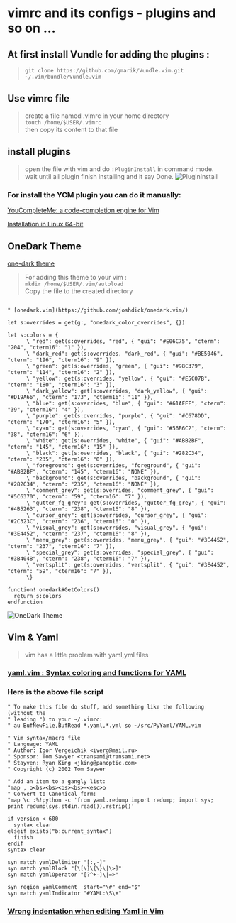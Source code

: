 # vimrc and its configs - plugins and so on ...

## At first install Vundle for adding the plugins :

> `git clone https://github.com/gmarik/Vundle.vim.git ~/.vim/bundle/Vundle.vim`

## Use vimrc file 
> create a file named .vimrc in your home directory </br>
> `touch /home/$USER/.vimrc` </br>
> then copy its content to that file </br>

## install plugins 

> open the file with vim and do `:PluginInstall` in command mode. </br>
> wait until all plugin finish installing and it say Done.
![PluginInstall](https://github.com/alimehr75/Linux-Config/blob/master/Vim/PluginInstall.png?raw=true)

### For install the YCM plugin you can do it manually:

[YouCompleteMe: a code-completion engine for Vim](https://github.com/ycm-core/YouCompleteMe#installation)

[Installation in Linux 64-bit](https://github.com/ycm-core/YouCompleteMe#linux-64-bit)


## OneDark Theme 

[one-dark theme](https://github.com/AliMehraji/Linux-Config/blob/master/vim/OneDark_Theme.png)

> For adding this theme to your vim : </br>
> `mkdir /home/$USER/.vim/autoload` </br>
> Copy the file to the created directory 




```

" [onedark.vim](https://github.com/joshdick/onedark.vim/)

let s:overrides = get(g:, "onedark_color_overrides", {})

let s:colors = {
      \ "red": get(s:overrides, "red", { "gui": "#E06C75", "cterm": "204", "cterm16": "1" }),
      \ "dark_red": get(s:overrides, "dark_red", { "gui": "#BE5046", "cterm": "196", "cterm16": "9" }),
      \ "green": get(s:overrides, "green", { "gui": "#98C379", "cterm": "114", "cterm16": "2" }),
      \ "yellow": get(s:overrides, "yellow", { "gui": "#E5C07B", "cterm": "180", "cterm16": "3" }),
      \ "dark_yellow": get(s:overrides, "dark_yellow", { "gui": "#D19A66", "cterm": "173", "cterm16": "11" }),
      \ "blue": get(s:overrides, "blue", { "gui": "#61AFEF", "cterm": "39", "cterm16": "4" }),
      \ "purple": get(s:overrides, "purple", { "gui": "#C678DD", "cterm": "170", "cterm16": "5" }),
      \ "cyan": get(s:overrides, "cyan", { "gui": "#56B6C2", "cterm": "38", "cterm16": "6" }),
      \ "white": get(s:overrides, "white", { "gui": "#ABB2BF", "cterm": "145", "cterm16": "15" }),
      \ "black": get(s:overrides, "black", { "gui": "#282C34", "cterm": "235", "cterm16": "0" }),
      \ "foreground": get(s:overrides, "foreground", { "gui": "#ABB2BF", "cterm": "145", "cterm16": "NONE" }),
      \ "background": get(s:overrides, "background", { "gui": "#282C34", "cterm": "235", "cterm16": "NONE" }),
      \ "comment_grey": get(s:overrides, "comment_grey", { "gui": "#5C6370", "cterm": "59", "cterm16": "7" }),
      \ "gutter_fg_grey": get(s:overrides, "gutter_fg_grey", { "gui": "#4B5263", "cterm": "238", "cterm16": "8" }),
      \ "cursor_grey": get(s:overrides, "cursor_grey", { "gui": "#2C323C", "cterm": "236", "cterm16": "0" }),
      \ "visual_grey": get(s:overrides, "visual_grey", { "gui": "#3E4452", "cterm": "237", "cterm16": "8" }),
      \ "menu_grey": get(s:overrides, "menu_grey", { "gui": "#3E4452", "cterm": "237", "cterm16": "7" }),
      \ "special_grey": get(s:overrides, "special_grey", { "gui": "#3B4048", "cterm": "238", "cterm16": "7" }),
      \ "vertsplit": get(s:overrides, "vertsplit", { "gui": "#3E4452", "cterm": "59", "cterm16": "7" }),
      \}

function! onedark#GetColors()
  return s:colors
endfunction
```
![OneDark Theme](https://github.com/alimehr75/Linux-Config/blob/master/Vim/OneDark_Theme.png?raw=true)


## Vim & Yaml 
> vim has a little problem with yaml,yml files  
### [yaml.vim : Syntax coloring and functions for YAML](https://www.vim.org/scripts/script.php?script_id=739)

### Here is the above file script 

```vim
" To make this file do stuff, add something like the following (without the
" leading ") to your ~/.vimrc:
" au BufNewFile,BufRead *.yaml,*.yml so ~/src/PyYaml/YAML.vim

" Vim syntax/macro file
" Language: YAML
" Author: Igor Vergeichik <iverg@mail.ru>
" Sponsor: Tom Sawyer <transami@transami.net>
" Stayven: Ryan King <jking@panoptic.com>
" Copyright (c) 2002 Tom Saywer

" Add an item to a gangly list:
"map , o<bs><bs><bs><bs>-<esc>o
" Convert to Canonical form:
"map \c :%!python -c 'from yaml.redump import redump; import sys; print redump(sys.stdin.read()).rstrip()'

if version < 600 
  syntax clear
elseif exists("b:current_syntax")
  finish
endif
syntax clear

syn match yamlDelimiter "[:,-]"
syn match yamlBlock "[\[\]\{\}\|\>]"
syn match yamlOperator "[?^+-]\|=>"

syn region yamlComment  start="\#" end="$"
syn match yamlIndicator "#YAML:\S\+"

```

### [Wrong indentation when editing Yaml in Vim](https://stackoverflow.com/questions/26962999/wrong-indentation-when-editing-yaml-in-vim)

